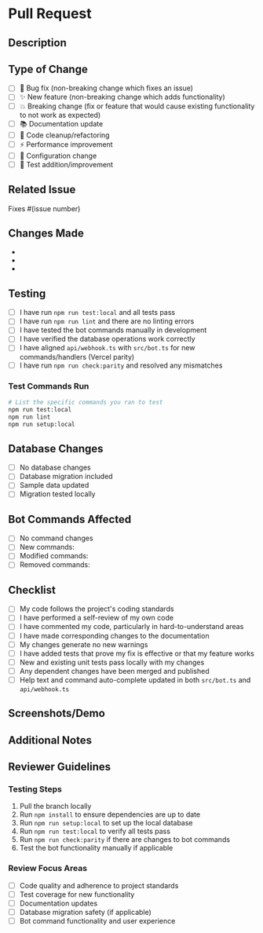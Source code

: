 # Pull Request

## Description
<!-- Provide a brief description of what this PR does -->

## Type of Change
<!-- Mark the relevant option with an "x" -->
- [ ] 🐛 Bug fix (non-breaking change which fixes an issue)
- [ ] ✨ New feature (non-breaking change which adds functionality)
- [ ] 💥 Breaking change (fix or feature that would cause existing functionality to not work as expected)
- [ ] 📚 Documentation update
- [ ] 🧹 Code cleanup/refactoring
- [ ] ⚡ Performance improvement
- [ ] 🔧 Configuration change
- [ ] 🧪 Test addition/improvement

## Related Issue
<!-- Link to the issue this PR addresses -->
Fixes #(issue number)

## Changes Made
<!-- List the specific changes made in this PR -->
- 
- 
- 

## Testing
<!-- Describe the tests you ran to verify your changes -->
- [ ] I have run `npm run test:local` and all tests pass
- [ ] I have run `npm run lint` and there are no linting errors
- [ ] I have tested the bot commands manually in development
- [ ] I have verified the database operations work correctly
- [ ] I have aligned `api/webhook.ts` with `src/bot.ts` for new commands/handlers (Vercel parity)
- [ ] I have run `npm run check:parity` and resolved any mismatches

### Test Commands Run
```bash
# List the specific commands you ran to test
npm run test:local
npm run lint
npm run setup:local
```

## Database Changes
<!-- If this PR includes database schema changes -->
- [ ] No database changes
- [ ] Database migration included
- [ ] Sample data updated
- [ ] Migration tested locally

## Bot Commands Affected
<!-- List any bot commands that are new, modified, or removed -->
- [ ] No command changes
- [ ] New commands: 
- [ ] Modified commands: 
- [ ] Removed commands: 

## Checklist
<!-- Mark completed items with an "x" -->
- [ ] My code follows the project's coding standards
- [ ] I have performed a self-review of my own code
- [ ] I have commented my code, particularly in hard-to-understand areas
- [ ] I have made corresponding changes to the documentation
- [ ] My changes generate no new warnings
- [ ] I have added tests that prove my fix is effective or that my feature works
- [ ] New and existing unit tests pass locally with my changes
- [ ] Any dependent changes have been merged and published
 - [ ] Help text and command auto-complete updated in both `src/bot.ts` and `api/webhook.ts`

## Screenshots/Demo
<!-- If applicable, add screenshots or demo GIFs to help explain your changes -->

## Additional Notes
<!-- Add any additional notes, concerns, or context for reviewers -->

## Reviewer Guidelines
<!-- For reviewers -->
### Testing Steps
1. Pull the branch locally
2. Run `npm install` to ensure dependencies are up to date
3. Run `npm run setup:local` to set up the local database
4. Run `npm run test:local` to verify all tests pass
4. Run `npm run check:parity` if there are changes to bot commands
5. Test the bot functionality manually if applicable

### Review Focus Areas
- [ ] Code quality and adherence to project standards
- [ ] Test coverage for new functionality
- [ ] Documentation updates
- [ ] Database migration safety (if applicable)
- [ ] Bot command functionality and user experience
